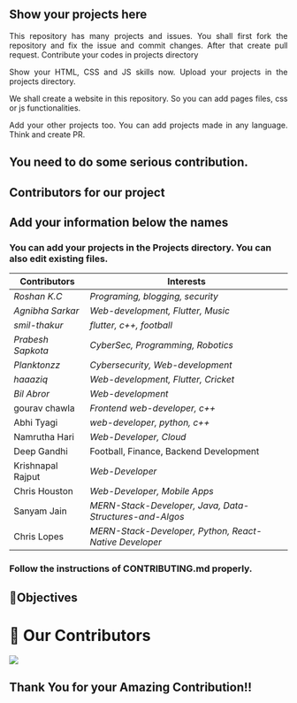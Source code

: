 ## Show your projects here

<p align="justify">This repository has many projects and issues. You shall first fork the repository and fix the issue and commit changes. After that create pull request. Contribute your codes in projects directory</p>
<p align ="justify">Show your HTML, CSS and JS skills now. Upload your projects in the projects directory.</p>
<p align ="justify">We shall create a website in this repository. So you can add pages files, css or js functionalities. </p>
  <p align ="justify">Add your other projects too. You can add projects made in any language. Think and create PR.</p>

## You need to do some serious contribution.

## Contributors for our project

## Add your information below the names

### You can add your projects in the Projects directory. You can also edit existing files.
| Contributors                                           | Interests              |
| ------------------------------------------------------ | ---------------------- |
| _Roshan K.C_                                           | _Programing, blogging, security_|
| _Agnibha Sarkar_                                       | _Web-development, Flutter, Music_|
| _smil-thakur_                                          | _flutter, c++, football_|
| _Prabesh Sapkota_                                      | _CyberSec, Programming, Robotics_|
| _Planktonzz_                                           | _Cybersecurity, Web-development_|
| _haaaziq_                                              | _Web-development, Flutter, Cricket_|
| _Bil Abror_                                            | _Web-development_|
| gourav chawla                                          | _Frontend web-developer, c++_    |
| Abhi Tyagi                                             | _web-developer, python, c++_    |
| Namrutha Hari                                          | _Web-Developer, Cloud_|
|Deep Gandhi                                           | Football, Finance, Backend Development|
| Krishnapal Rajput                                      | _Web-Developer_|
| Chris Houston                                          | _Web-Developer, Mobile Apps_ |
| Sanyam Jain                                          | _MERN-Stack-Developer, Java, Data-Structures-and-Algos_ |
| Chris Lopes                                            | _MERN-Stack-Developer, Python, React-Native Developer_ |
### Follow the instructions of CONTRIBUTING.md properly.

## 🎯Objectives

# :handshake: Our Contributors

<a href="https://github.com/roshankcpkr/Hacktoberfest-web/graphs/contributors">
  <img src="https://contrib.rocks/image?repo=roshankcpkr/Hacktoberfest-web" />
</a>

## Thank You for your Amazing Contribution!!
